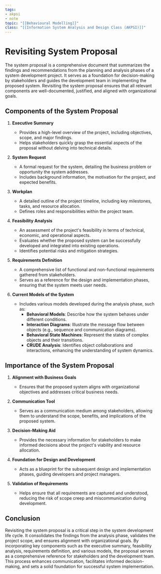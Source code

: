 ```yaml
---
tags:
- akpsi
- note
topic: "[[Behavioural Modelling]]"
class: "[[Information System Analysis and Design Class (AKPSI)]]" 
---
```


# Revisiting System Proposal

The system proposal is a comprehensive document that summarizes the findings and recommendations from the planning and analysis phases of a system development project. It serves as a foundation for decision-making by stakeholders and guides the development team in implementing the proposed system. Revisiting the system proposal ensures that all relevant components are well-documented, justified, and aligned with organizational goals.

## Components of the System Proposal

1. **Executive Summary**
    
    - Provides a high-level overview of the project, including objectives, scope, and major findings.
    - Helps stakeholders quickly grasp the essential aspects of the proposal without delving into technical details.
2. **System Request**
    
    - A formal request for the system, detailing the business problem or opportunity the system addresses.
    - Includes background information, the motivation for the project, and expected benefits.
3. **Workplan**
    
    - A detailed outline of the project timeline, including key milestones, tasks, and resource allocation.
    - Defines roles and responsibilities within the project team.
4. **Feasibility Analysis**
    
    - An assessment of the project's feasibility in terms of technical, economic, and operational aspects.
    - Evaluates whether the proposed system can be successfully developed and integrated into existing operations.
    - Identifies potential risks and mitigation strategies.
5. **Requirements Definition**
    
    - A comprehensive list of functional and non-functional requirements gathered from stakeholders.
    - Serves as a reference for the design and implementation phases, ensuring that the system meets user needs.
6. **Current Models of the System**
    
    - Includes various models developed during the analysis phase, such as:
        - **Behavioral Models**: Describe how the system behaves under different conditions.
        - **Interaction Diagrams**: Illustrate the message flow between objects (e.g., sequence and communication diagrams).
        - **Behavioral State Machines**: Represent the states of complex objects and their transitions.
        - **CRUDE Analysis**: Identifies object collaborations and interactions, enhancing the understanding of system dynamics.

## Importance of the System Proposal

1. **Alignment with Business Goals**
    
    - Ensures that the proposed system aligns with organizational objectives and addresses critical business needs.
2. **Communication Tool**
    
    - Serves as a communication medium among stakeholders, allowing them to understand the scope, benefits, and implications of the proposed system.
3. **Decision-Making Aid**
    
    - Provides the necessary information for stakeholders to make informed decisions about the project's viability and resource allocation.
4. **Foundation for Design and Development**
    
    - Acts as a blueprint for the subsequent design and implementation phases, guiding developers and project managers.
5. **Validation of Requirements**
    
    - Helps ensure that all requirements are captured and understood, reducing the risk of scope creep and miscommunication during development.

## Conclusion

Revisiting the system proposal is a critical step in the system development life cycle. It consolidates the findings from the analysis phase, validates the project scope, and ensures alignment with organizational goals. By incorporating key components such as the executive summary, feasibility analysis, requirements definition, and various models, the proposal serves as a comprehensive reference for stakeholders and the development team. This process enhances communication, facilitates informed decision-making, and sets a solid foundation for successful system implementation.